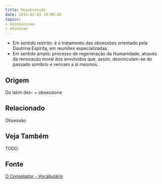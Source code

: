```yaml
---
title: Desobsessão
date: 2019-02-01 19:00:00
topics:
- desobsessao
- obsessao
---
```


* Em sentido restrito: é o tratamento das obsessões orientado pela Doutrina
  Espírita, em reuniões especializadas. 
* Em sentido amplo: processo de regeneração da Humanidade, através da renovação
  moral dos envolvidos que, assim, desvinculam-se do passado sombrio e vencem a
  si mesmos. 


## Origem
Do latim des- + obsessione

## Relacionado
Obsessão

## Veja Também
TODO

## Fonte
[O Consolador - Vocabulário](http://www.oconsolador.com.br/linkfixo/vocabulario/principal.html)


